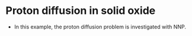 # Proton diffusion in solid oxide
* In this example, the proton diffusion problem is investigated with NNP.
